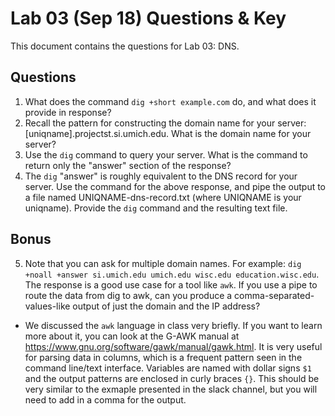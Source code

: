 # Lab 03 (Sep 18) Questions & Key

This document contains the questions for Lab 03: DNS. 

## Questions

1. What does the command `dig +short example.com` do, and what does it provide in response? 
2. Recall the pattern for constructing the domain name for your server: [uniqname].projectst.si.umich.edu. What is the domain name for your server? 
3. Use the `dig` command to query your server. What is the command to return only the "answer" section of the response?  
4. The `dig` "answer" is roughly equivalent to the DNS record for your server. Use the command for the above response, and pipe the output to a file named UNIQNAME-dns-record.txt (where UNIQNAME is your uniqname). Provide the `dig` command and the resulting text file. 

## Bonus

5. Note that you can ask for multiple domain names. For example: `dig +noall +answer si.umich.edu umich.edu wisc.edu education.wisc.edu`. The response is a good use case for a tool like `awk`. If you use a pipe to route the data from dig to awk, can you produce a comma-separated-values-like output of just the domain and the IP address? 
  * We discussed the `awk` language in class very briefly. If you want to learn more about it, you can look at the G-AWK manual at https://www.gnu.org/software/gawk/manual/gawk.html. It is very useful for parsing data in columns, which is a frequent pattern seen in the command line/text interface. Variables are named with dollar signs `$1` and the output patterns are enclosed in curly braces `{}`. This should be very similar to the exmaple presented in the slack channel, but you will need to add in a comma for the output. 